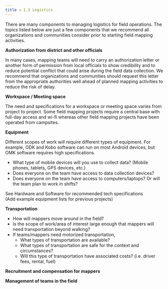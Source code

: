 ```yaml
---
title : 1.3 Logistics
---
```


There are many components to managing logistics for field operations. The topics listed below are just a few components that we recommend all organizations and communities consider prior to starting field mapping activities. 

**Authorization from district and other officials**  

In many cases, mapping teams will need to carry an authorization letter or another form of permission from local officials to show credibility and to reduce potential conflict that could arise during the field data collection. We recommend that organizations and communities should request this letter from the appropriate authorities well ahead of planned mapping activities to reduce the risk of delay.    

**Workspace / Meeting space**  

The need and specifications for a workspace or meeting space varies from project to project. Some field mapping projects require a central base with full-day access and wi-fi whereas other field mapping projects have been operated from campsites.

**Equipment**  

Different scopes of work will require different types of equipment. For example, ODK and Kobo software can run on most Android devices, but OMK software requires high specifications. 

* What type of mobile devices will you use to collect data? (Mobile phones, tablets, GPS devices, etc.)
* Does everyone on the team have access to data collection devices? 
* Does everyone on the team have access to computers/laptops? Or will the team plan to work in shifts?

See Hardware and Software for recommended tech specifications  
(Add example equipment lists for previous projects)

**Transportation**

* How will mappers move around in the field? 
* Is the scope of work/area of interest large enough that mappers will need transportation beyond walking?
* If teams/mappers need motorized transportation,
  * What types of transportation are available?
  * What types of transportation are safe for the context and circumstances?
  * Will this type of transportation have associated costs? (i.e. driver fees, rental, fuel)

**Recruitment and compensation for mappers**  


**Management of teams in the field**

